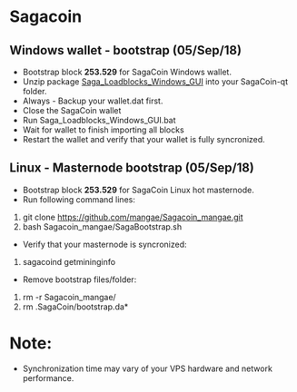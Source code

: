 # Sagacoin
## Windows wallet - bootstrap (05/Sep/18)
- Bootstrap block **253.529** for SagaCoin Windows wallet.
- Unzip package [Saga_Loadblocks_Windows_GUI](https://drive.google.com/file/d/1gl5Te5L70dtT5xvWedoqapvIqL_0BKAW/view?usp=sharing) into your SagaCoin-qt folder.
- Always - Backup your wallet.dat first.
- Close the SagaCoin wallet
- Run Saga_Loadblocks_Windows_GUI.bat
- Wait for wallet to finish importing all blocks
- Restart the wallet and verify that your wallet is fully syncronized.

## Linux - Masternode bootstrap (05/Sep/18)
- Bootstrap block **253.529** for SagaCoin Linux hot masternode.
- Run following command lines:
1. git clone https://github.com/mangae/Sagacoin_mangae.git
2. bash Sagacoin_mangae/SagaBootstrap.sh
- Verify that your masternode is syncronized:
1. sagacoind getmininginfo
- Remove bootstrap files/folder:
1. rm -r Sagacoin_mangae/
2. rm .SagaCoin/bootstrap.da*

# Note:
- Synchronization time may vary of your VPS hardware and network performance.
